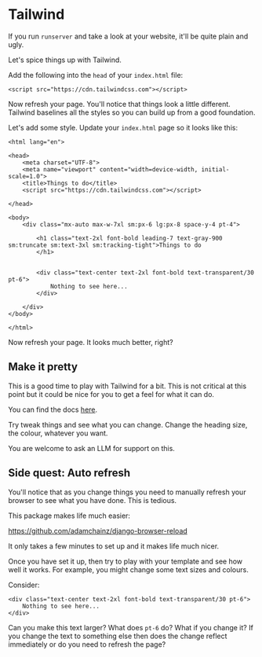 # Tailwind 

If you run `runserver` and take a look at your website, it'll be quite plain and ugly. 

Let's spice things up with Tailwind.

Add the following into the `head` of your `index.html` file:

```
<script src="https://cdn.tailwindcss.com"></script>
```

Now refresh your page. You'll notice that things look a little different. Tailwind baselines all the styles so you can build up from a good foundation.

Let's add some style. Update your `index.html` page so it looks like this:

```
<html lang="en">

<head>
    <meta charset="UTF-8">
    <meta name="viewport" content="width=device-width, initial-scale=1.0">
    <title>Things to do</title>
    <script src="https://cdn.tailwindcss.com"></script>

</head>

<body>
    <div class="mx-auto max-w-7xl sm:px-6 lg:px-8 space-y-4 pt-4">

        <h1 class="text-2xl font-bold leading-7 text-gray-900 sm:truncate sm:text-3xl sm:tracking-tight">Things to do
        </h1>


        <div class="text-center text-2xl font-bold text-transparent/30 pt-6">
            Nothing to see here...
        </div>

    </div>
</body>

</html>
```

Now refresh your page. It looks much better, right?

## Make it pretty 

This is a good time to play with Tailwind for a bit. This is not critical at this point but it could be nice for you to get a feel for what it can do. 

You can find the docs [here](https://tailwindcss.com/docs/utility-first).

Try tweak things and see what you can change. Change the heading size, the colour, whatever you want.

You are welcome to ask an LLM for support on this. 

## Side quest: Auto refresh 

You'll notice that as you change things you need to manually refresh your browser to see what you have done. This is tedious. 

This package makes life much easier:

https://github.com/adamchainz/django-browser-reload

It only takes a few minutes to set up and it makes life much nicer.

Once you have set it up, then try to play with your template and see how well it works. For example, you might change some text sizes and colours.

Consider:

```
<div class="text-center text-2xl font-bold text-transparent/30 pt-6">
    Nothing to see here...
</div>
```

Can you make this text larger? What does `pt-6` do? What if you change it? If you change the text to something else then does the change reflect immediately or do you need to refresh the page?
